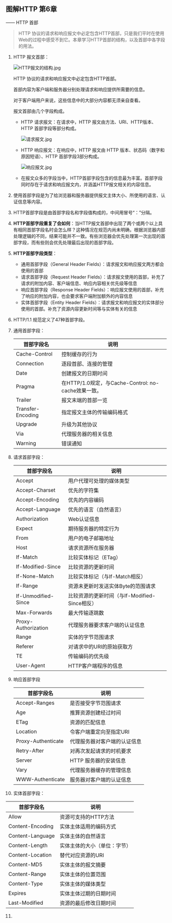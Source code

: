 ## 图解HTTP 第6章

—— HTTP 首部

> HTTP 协议的请求和响应报文中必定包含HTTP首部，只是我们平时在使用 Web的过程中感受不到它。本章学习HTTP首部的结构，以及首部中各字段的用法。



1. HTTP 报文首部：

   ![HTTP报文的结构.jpg](https://upload-images.jianshu.io/upload_images/1331173-30e37573b1bb4bef.jpg?imageMogr2/auto-orient/strip%7CimageView2/2/w/1240)

   HTTP 协议的请求和响应报文中必定包含HTTP首部。

   首部内容为客户端和服务器分别处理请求和响应提供所需要的信息。

   对于客户端用户来说，这些信息中的大部分内容都无须亲自查看。

   报文首部由几个字段构成。

   - HTTP 请求报文：在请求中，HTTP 报文由方法、URI、HTTP版本、HTTP 首部字段等部分构成。

     ![请求报文.jpg](https://upload-images.jianshu.io/upload_images/1331173-f3358131073396ed.jpg?imageMogr2/auto-orient/strip%7CimageView2/2/w/1240)

   - HTTP 响应报文：在响应中，HTTP 报文由 HTTP 版本、状态码（数字和原因短语）、HTTP 首部字段3部分构成。

     ![响应报文.jpg](https://upload-images.jianshu.io/upload_images/1331173-854a926c45df83b2.jpg?imageMogr2/auto-orient/strip%7CimageView2/2/w/1240)

   - 在报文众多的字段当中，HTTP首部字段包含的信息最为丰富。首部字段同时存在于请求和响应报文内，并涵盖HTTP报文相关的内容信息。

2. 使用首部字段是为了给浏览器和服务器提供报文主体大小、所使用的语言、认证信息等内容。

3. HTTP首部字段是由首部字段名和字段值构成的，中间用冒号“：”分隔。

4. **HTTP首部字段重复了会如何**：当HTTP报文首部中出现了两个或两个以上具有相同首部字段名时会怎么样？这种情况在规范内尚未明确，根据浏览器内部处理逻辑的不同，结果可能并不一致。有些浏览器会优先处理第一次出现的首部字段，而有些则会优先处理最后出现的首部字段。

5. **HTTP首部字段类型**：

   - 通用首部字段（General Header Fields）：请求报文和响应报文两方都会使用的首部
   - 请求首部字段（Request Header Fields）：请求报文使用的首部，补充了请求的附加内容、客户端信息、响应内容相关优先级等信息
   - 响应首部字段（Response Header Fields）：响应报文使用的首部，补充了响应的附加内容，也会要求客户端附加额外的内容信息
   - 实体首部字段（Entity Header Fields）：请求报文和响应报文的实体部分使用的首部。补充了资源内容更新时间等与实体有关的信息

6. HTTP/1.1 规范定义了47种首部字段。

7. 通用首部字段：

   | 首部字段名        | 说明                                                |
   | ----------------- | --------------------------------------------------- |
   | Cache-Control     | 控制缓存的行为                                      |
   | Connection        | 逐段首部、连接的管理                                |
   | Date              | 创建报文的日期时间                                  |
   | Pragma            | 在HTTP/1.0规定，与Cache-Control: no-cache效果一致。 |
   | Trailer           | 报文末端的首部一览                                  |
   | Transfer-Encoding | 指定报文主体的传输编码格式                          |
   | Upgrade           | 升级为其他协议                                      |
   | Via               | 代理服务器的相关信息                                |
   | Warning           | 错误通知                                            |

8. 请求首部字段：

   | 首部字段名          | 说明                                          |
   | ------------------- | --------------------------------------------- |
   | Accept              | 用户代理可处理的媒体类型                      |
   | Accept-Charset      | 优先的字符集                                  |
   | Accept-Encoding     | 优先的内容编码                                |
   | Accept-Language     | 优先的语言（自然语言）                        |
   | Authorization       | Web认证信息                                   |
   | Expect              | 期待服务器的特定行为                          |
   | From                | 用户的电子邮箱地址                            |
   | Host                | 请求资源所在服务器                            |
   | If-Match            | 比较实体标记（ETag）                          |
   | If-Modified-Since   | 比较资源的更新时间                            |
   | If-None-Match       | 比较实体标记（与If-Match相反）                |
   | If-Range            | 资源未更新时发送实体Byte的范围请求            |
   | If-Unmodified-Since | 比较资源的更新时间（与If-Modified-Since相反） |
   | Max-Forwards        | 最大传输逐跳数                                |
   | Proxy-Authorization | 代理服务器要求客户端的认证信息                |
   | Range               | 实体的字节范围请求                            |
   | Referer             | 对请求中的URI的原始获取方                     |
   | TE                  | 传输编码的优先级                              |
   | User-Agent          | HTTP客户端程序的信息                          |

9. 响应首部字段

   | 首部字段名         | 说明                         |
   | ------------------ | ---------------------------- |
   | Accept-Ranges      | 是否接受字节范围请求         |
   | Age                | 推算资源创建经过时间         |
   | ETag               | 资源的匹配信息               |
   | Location           | 令客户端重定向至指定URI      |
   | Proxy-Authenticate | 代理服务器对客户端的认证信息 |
   | Retry-After        | 对再次发起请求的时机要求     |
   | Server             | HTTP 服务器的安装信息        |
   | Vary               | 代理服务器缓存的管理信息     |
   | WWW-Authenticate   | 服务器对客户端的认证信息     |

10. 实体首部字段：

   | 首部字段名       | 说明                         |
   | ---------------- | ---------------------------- |
   | Allow            | 资源可支持的HTTP方法         |
   | Content-Encoding | 实体主体适用的编码方式       |
   | Content-Language | 实体主体的自然语言           |
   | Content-Length   | 实体主体的大小（单位：字节） |
   | Content-Location | 替代对应资源的URI            |
   | Content-MD5      | 实体主体的报文摘要           |
   | Content-Range    | 实体主体的位置范围           |
   | Content-Type     | 实体主体的媒体类型           |
   | Expires          | 实体主体过期的日期时间       |
   | Last-Modified    | 资源的最后修改日期时间       |

11. 























